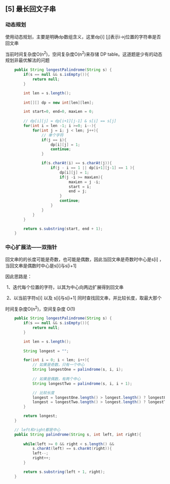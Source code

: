 ## [5] 最长回文子串

### 动态规划

使用动态规划，主要是明确dp数组含义，这里dp[i]  [j]表示i->j位置的字符串是否回文串

当前时间复杂度O(n<sup>2</sup>)，空间复杂度O(n<sup>2</sup>)来存储 DP table。这道题是少有的动态规划非最优解法的问题

```java
    public String longestPalindrome(String s) {
        if(s == null && s.isEmpty()){
            return null;
        }

        int len = s.length();
        
        int[][] dp = new int[len][len];

        int start=0, end=0, maxLen = 0;
        
        // dp[i][j] = dp[i+1][j-1] & s[i] == s[j] 
        for(int i = len -1; i >=0; i--){
            for(int j = i; j < len; j++){
                // 单个字符
                if(j == i){
                    dp[i][j] = 1;
                    continue;
                }

                if(s.charAt(i) == s.charAt(j)){
                    if(j - i == 1 || dp[i+1][j-1] == 1 ){
                        dp[i][j] = 1;
                        if(j -i >= maxLen){
                            maxLen = j -i;
                            start = i;
                            end = j;
                        }
                        continue;
                    }
                }   
            }
        }

        return s.substring(start, end + 1);
    }
```



### 中心扩展法——双指针

回文串的的长度可能是奇数，也可能是偶数，因此当回文串是奇数时中心是s[i] ，当回文串是偶数时中心是s[i]与s[i+1]

因此思路是：

​		1、迭代每个位置的字符，以其为中心向两边扩展得到回文串

​		2、以当前字符s[i] 以及 s[i]与s[i+1] 同时查找回文串，并比较长度，取最大那个

时间复杂度O(n<sup>2</sup>)，空间复杂度 O(1)

```java
    public String longestPalindrome(String s) {
        if(s == null && s.isEmpty()){
            return null;
        }

        int len = s.length();
        
        String longest = ""; 

        for(int i = 0; i < len; i++){
            // 如果是奇数，只有一个中心
            String longestOne = palindrome(s, i, i);
            
            // 如果是偶数，有两个中心
            String longestTwo = palindrome(s, i, i + 1);

            // 比较长度
            longest = longestOne.length() > longest.length() ? longestOne : longest;
            longest = longestTwo.length() > longest.length() ? longestTwo : longest;
        }

        return longest;
    }

    // left和right都是中心
    public String palindrome(String s, int left, int right){
       
        while(left >= 0 && right < s.length() &&
            s.charAt(left) == s.charAt(right)){
            left--;
            right++;
        }

        return s.substring(left + 1, right);
    }
```

​		

